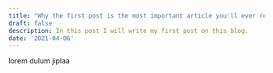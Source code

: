 ```yaml
---
title: "Why the first post is the most important article you'll ever read."
draft: false
description: In this post I will write my first post on this blog.
date: '2021-04-06'
---
```



lorem dulum jiplaa

<!-- ![test](/200615-asia2017-0658.jpg) -->

